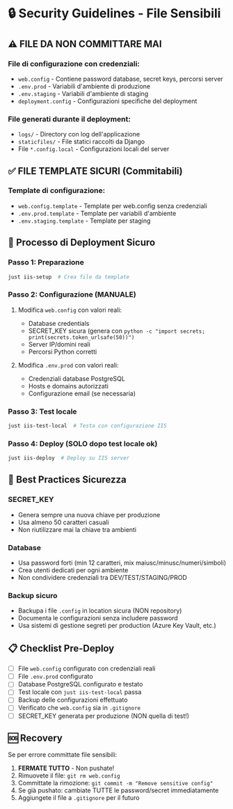 # 🔒 Security Guidelines - File Sensibili

## ⚠️ FILE DA NON COMMITTARE MAI

### File di configurazione con credenziali:

- `web.config` - Contiene password database, secret keys, percorsi server
- `.env.prod` - Variabili d'ambiente di produzione
- `.env.staging` - Variabili d'ambiente di staging
- `deployment.config` - Configurazioni specifiche del deployment

### File generati durante il deployment:

- `logs/` - Directory con log dell'applicazione
- `staticfiles/` - File statici raccolti da Django
- File `*.config.local` - Configurazioni locali del server

## ✅ FILE TEMPLATE SICURI (Commitabili)

### Template di configurazione:

- `web.config.template` - Template per web.config senza credenziali
- `.env.prod.template` - Template per variabili d'ambiente
- `.env.staging.template` - Template per staging

## 🚀 Processo di Deployment Sicuro

### Passo 1: Preparazione

```bash
just iis-setup  # Crea file da template
```

### Passo 2: Configurazione (MANUALE)

1. Modifica `web.config` con valori reali:

   - Database credentials
   - SECRET_KEY sicura (genera con `python -c "import secrets; print(secrets.token_urlsafe(50))")`
   - Server IP/domini reali
   - Percorsi Python corretti

2. Modifica `.env.prod` con valori reali:
   - Credenziali database PostgreSQL
   - Hosts e domains autorizzati
   - Configurazione email (se necessaria)

### Passo 3: Test locale

```bash
just iis-test-local  # Testa con configurazione IIS
```

### Passo 4: Deploy (SOLO dopo test locale ok)

```bash
just iis-deploy  # Deploy su IIS server
```

## 🔐 Best Practices Sicurezza

### SECRET_KEY

- Genera sempre una nuova chiave per produzione
- Usa almeno 50 caratteri casuali
- Non riutilizzare mai la chiave tra ambienti

### Database

- Usa password forti (min 12 caratteri, mix maiusc/minusc/numeri/simboli)
- Crea utenti dedicati per ogni ambiente
- Non condividere credenziali tra DEV/TEST/STAGING/PROD

### Backup sicuro

- Backupa i file `.config` in location sicura (NON repository)
- Documenta le configurazioni senza includere password
- Usa sistemi di gestione segreti per production (Azure Key Vault, etc.)

## 📋 Checklist Pre-Deploy

- [ ] File `web.config` configurato con credenziali reali
- [ ] File `.env.prod` configurato
- [ ] Database PostgreSQL configurato e testato
- [ ] Test locale con `just iis-test-local` passa
- [ ] Backup delle configurazioni effettuato
- [ ] Verificato che `web.config` sia in `.gitignore`
- [ ] SECRET_KEY generata per produzione (NON quella di test!)

## 🆘 Recovery

Se per errore committate file sensibili:

1. **FERMATE TUTTO** - Non pushate!
2. Rimuovete il file: `git rm web.config`
3. Committate la rimozione: `git commit -m "Remove sensitive config"`
4. Se già pushato: cambiate TUTTE le password/secret immediatamente
5. Aggiungete il file a `.gitignore` per il futuro
